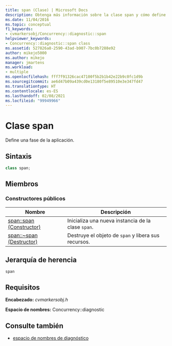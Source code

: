 ```yaml
---
title: span (Clase) | Microsoft Docs
description: Obtenga más información sobre la clase span y cómo define una fase de la aplicación. Obtenga más información también sobre los constructores públicos de la clase span y la jerarquía de herencia.
ms.date: 11/04/2016
ms.topic: conceptual
f1_keywords:
- cvmarkersobj/Concurrency::diagnostic::span
helpviewer_keywords:
- Concurrency::diagnostic::span class
ms.assetid: 527826a8-2590-43ad-b907-7bc0b7288e92
author: mikejo5000
ms.author: mikejo
manager: jmartens
ms.workload:
- multiple
ms.openlocfilehash: fff7f91326cac47100f5b2b1b42e22b9c0fc1d9b
ms.sourcegitcommit: ae6d47b09a439cd0e13180f5e89510e3e347fd47
ms.translationtype: HT
ms.contentlocale: es-ES
ms.lasthandoff: 02/08/2021
ms.locfileid: "99949966"
---
```

# <a name="span-class"></a>Clase span
Define una fase de la aplicación.

## <a name="syntax"></a>Sintaxis

```cpp
class span;
```

## <a name="members"></a>Miembros

### <a name="public-constructors"></a>Constructores públicos

|Nombre|Descripción|
|----------|-----------------|
|[span::span (Constructor)](../profiling/span-span-constructor.md)|Inicializa una nueva instancia de la clase `span`.|
|[span::~span (Destructor)](../profiling/span-tilde-span-destructor.md)|Destruye el objeto de `span` y libera sus recursos.|

## <a name="inheritance-hierarchy"></a>Jerarquía de herencia
 `span`

## <a name="requirements"></a>Requisitos
 **Encabezado:** *cvmarkersobj.h*

 **Espacio de nombres:** Concurrency::diagnostic

## <a name="see-also"></a>Consulte también
- [espacio de nombres de diagnóstico](../profiling/diagnostic-namespace.md)